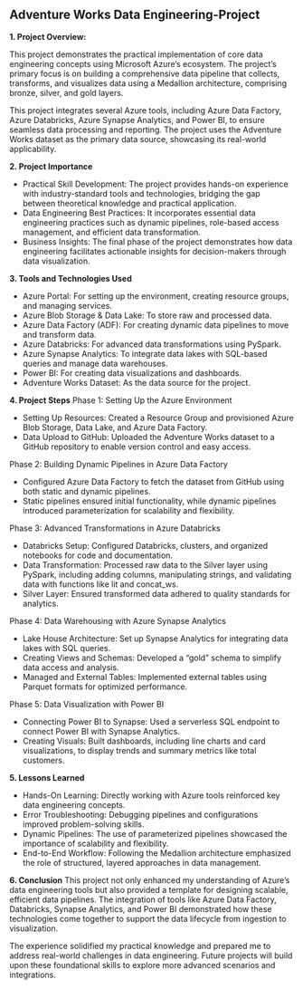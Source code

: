 ## Adventure Works Data Engineering-Project
**1. Project Overview:**

This project demonstrates the practical implementation of core data engineering concepts using Microsoft Azure’s ecosystem. The project’s primary focus is on building a comprehensive data pipeline that collects, transforms, and visualizes data using a Medallion architecture, comprising bronze, silver, and gold layers.

This project integrates several Azure tools, including Azure Data Factory, Azure Databricks, Azure Synapse Analytics, and Power BI, to ensure seamless data processing and reporting. The project uses the Adventure Works dataset as the primary data source, showcasing its real-world applicability.

**2. Project Importance**
- Practical Skill Development: The project provides hands-on experience with industry-standard tools and technologies, bridging the gap between theoretical knowledge and practical application.
- Data Engineering Best Practices: It incorporates essential data engineering practices such as dynamic pipelines, role-based access management, and efficient data transformation.
- Business Insights: The final phase of the project demonstrates how data engineering facilitates actionable insights for decision-makers through data visualization.

**3. Tools and Technologies Used**
- Azure Portal: For setting up the environment, creating resource groups, and managing services.
- Azure Blob Storage & Data Lake: To store raw and processed data.
- Azure Data Factory (ADF): For creating dynamic data pipelines to move and transform data.
- Azure Databricks: For advanced data transformations using PySpark.
- Azure Synapse Analytics: To integrate data lakes with SQL-based queries and manage data warehouses.
- Power BI: For creating data visualizations and dashboards.
- Adventure Works Dataset: As the data source for the project.

**4. Project Steps**
Phase 1: Setting Up the Azure Environment
- Setting Up Resources: Created a Resource Group and provisioned Azure Blob Storage, Data Lake, and Azure Data Factory.
- Data Upload to GitHub: Uploaded the Adventure Works dataset to a GitHub repository to enable version control and easy access.
  
Phase 2: Building Dynamic Pipelines in Azure Data Factory
- Configured Azure Data Factory to fetch the dataset from GitHub using both static and dynamic pipelines.
- Static pipelines ensured initial functionality, while dynamic pipelines introduced parameterization for scalability and flexibility.
  
Phase 3: Advanced Transformations in Azure Databricks
- Databricks Setup: Configured Databricks, clusters, and organized notebooks for code and documentation.
- Data Transformation: Processed raw data to the Silver layer using PySpark, including adding columns, manipulating strings, and validating data with functions like lit and concat_ws.
- Silver Layer: Ensured transformed data adhered to quality standards for analytics.
  
Phase 4: Data Warehousing with Azure Synapse Analytics
- Lake House Architecture: Set up Synapse Analytics for integrating data lakes with SQL queries.
- Creating Views and Schemas: Developed a “gold” schema to simplify data access and analysis.
- Managed and External Tables: Implemented external tables using Parquet formats for optimized performance.
  
Phase 5: Data Visualization with Power BI
- Connecting Power BI to Synapse: Used a serverless SQL endpoint to connect Power BI with Synapse Analytics.
- Creating Visuals: Built dashboards, including line charts and card visualizations, to display trends and summary metrics like total customers.
  
**5. Lessons Learned**
- Hands-On Learning: Directly working with Azure tools reinforced key data engineering concepts.
- Error Troubleshooting: Debugging pipelines and configurations improved problem-solving skills.
- Dynamic Pipelines: The use of parameterized pipelines showcased the importance of scalability and flexibility.
- End-to-End Workflow: Following the Medallion architecture emphasized the role of structured, layered approaches in data management.
  
**6. Conclusion**
This project not only enhanced my understanding of Azure’s data engineering tools but also provided a template for designing scalable, efficient data pipelines. The integration of tools like Azure Data Factory, Databricks, Synapse Analytics, and Power BI demonstrated how these technologies come together to support the data lifecycle from ingestion to visualization.

The experience solidified my practical knowledge and prepared me to address real-world challenges in data engineering. Future projects will build upon these foundational skills to explore more advanced scenarios and integrations.


